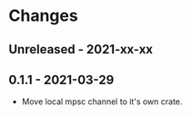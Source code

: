 # Changes

## Unreleased - 2021-xx-xx


## 0.1.1 - 2021-03-29
* Move local mpsc channel to it's own crate.
